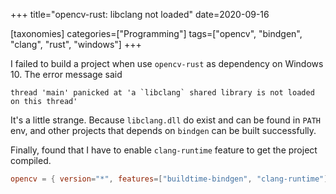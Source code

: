 +++
title="opencv-rust: libclang not loaded"
date=2020-09-16

[taxonomies]
categories=["Programming"]
tags=["opencv", "bindgen", "clang", "rust", "windows"]
+++

I failed to build a project when use `opencv-rust` as dependency on Windows 10. The error message said

```
thread 'main' panicked at 'a `libclang` shared library is not loaded on this thread'
```

It's a little strange. Because `libclang.dll` do exist and  can be found in `PATH` env, and other projects that depends on `bindgen` can be built successfully.

Finally, found that I have to enable `clang-runtime`  feature to get the project compiled.

```toml
opencv = { version="*", features=["buildtime-bindgen", "clang-runtime"]}
```
